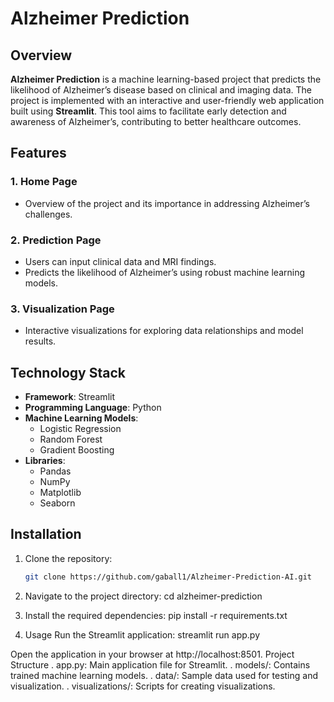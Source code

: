 # Alzheimer Prediction  

## Overview  
**Alzheimer Prediction** is a machine learning-based project that predicts the likelihood of Alzheimer’s disease based on clinical and imaging data. The project is implemented with an interactive and user-friendly web application built using **Streamlit**. This tool aims to facilitate early detection and awareness of Alzheimer’s, contributing to better healthcare outcomes.  

## Features  
### 1. **Home Page**  
- Overview of the project and its importance in addressing Alzheimer’s challenges.  

### 2. **Prediction Page**  
- Users can input clinical data and MRI findings.  
- Predicts the likelihood of Alzheimer’s using robust machine learning models.  

### 3. **Visualization Page**  
- Interactive visualizations for exploring data relationships and model results.  

## Technology Stack  
- **Framework**: Streamlit  
- **Programming Language**: Python  
- **Machine Learning Models**:  
  - Logistic Regression  
  - Random Forest  
  - Gradient Boosting  
- **Libraries**:  
  - Pandas  
  - NumPy  
  - Matplotlib  
  - Seaborn  

## Installation  
1. Clone the repository:  
   ```bash
   git clone https://github.com/gaball1/Alzheimer-Prediction-AI.git
2. Navigate to the project directory:
cd alzheimer-prediction

3. Install the required dependencies:
pip install -r requirements.txt
4. Usage
Run the Streamlit application:
streamlit run app.py

Open the application in your browser at http://localhost:8501.
Project Structure
. app.py: Main application file for Streamlit.
. models/: Contains trained machine learning models.
. data/: Sample data used for testing and visualization.
. visualizations/: Scripts for creating visualizations.
